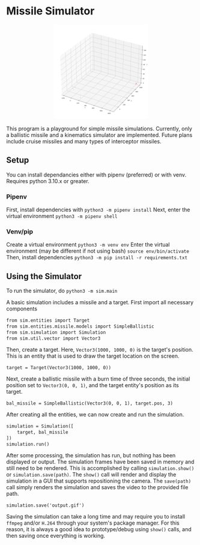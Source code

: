 # Missile Simulator

<p align="center">
	<img src="https://github.com/KaiHicks/missile-simulator/blob/master/readme_animation.gif?raw=true" width=50%>
</p>

This program is a playground for simple missile simulations. Currently, only a ballistic missile and a kinematics simulator are implemented. Future plans include cruise missiles and many types of interceptor missiles. 

## Setup
You can install dependancies either with pipenv (preferred) or with venv. Requires python 3.10.x or greater. 

### Pipenv

First, install dependencies with
```python3 -m pipenv install```
Next, enter the virtual environment
```python3 -m pipenv shell```

### Venv/pip

Create a virtual environment
```python3 -m venv env```
Enter the virtual environment (may be different if not using bash)
```source env/bin/activate```
Then, install dependencies
```python3 -m pip install -r requirements.txt```

## Using the Simulator

To run the simulator, do
```python3 -m sim.main```

A basic simulation includes a missile and a target. First import all necessary components
```
from sim.entities import Target
from sim.entities.missile.models import SimpleBallistic
from sim.simulation import Simulation
from sim.util.vector import Vector3
```
Then, create a target. Here, `Vector3(1000, 1000, 0)` is the target's position. This is an entity that is used to draw the target location on the screen.
```
target = Target(Vector3(1000, 1000, 0))
```
Next, create a ballistic missile with a burn time of three seconds, the initial position set to `Vector3(0, 0, 1)`, and the target entity's position as its target.
```
bal_missile = SimpleBallistic(Vector3(0, 0, 1), target.pos, 3)
```
After creating all the entities, we can now create and run the simulation.
```
simulation = Simulation([
	target, bal_missile
])
simulation.run()
```
After some processing, the simulation has run, but nothing has been displayed or output. The simulation frames have been saved in memory and still need to be rendered. This is accomplished by calling `simulation.show()` or `simulation.save(path)`. The `show()` call will render and display the simulation in a GUI that supports repositioning the camera. The `save(path)` call simply renders the simulation and saves the video to the provided file path. 
```
simulation.save('output.gif')
```
Saving the simulation can take a long time and may require you to install `ffmpeg` and/or `H.264` through your system's package manager. For this reason, it is always a good idea to prototype/debug using `show()` calls, and then saving once everything is working. 
